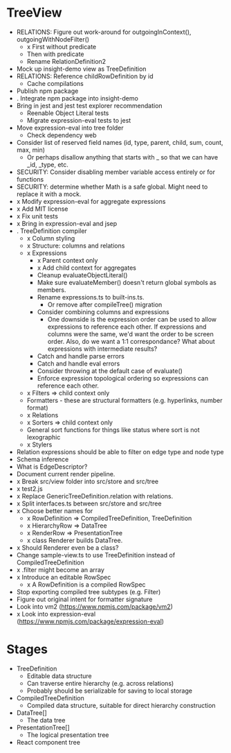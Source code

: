 # TreeView

* RELATIONS: Figure out work-around for outgoingInContext(), outgoingWithNodeFilter()
  * x First without predicate
  * Then with predicate
  * Rename RelationDefinition2
* Mock up insight-demo view as TreeDefinition
* RELATIONS: Reference childRowDefinition by id
  * Cache compilations
* Publish npm package
* . Integrate npm package into insight-demo
* Bring in jest and jest test explorer recommendation
    * Reenable Object Literal tests
  * Migrate expression-eval tests to jest
* Move expression-eval into tree folder
  * Check dependency web
* Consider list of reserved field names (id, type, parent, child, sum, count, max, min)
    * Or perhaps disallow anything that starts with _ so that we can have _id, _type, etc.
* SECURITY: Consider disabling member variable access entirely or for functions
* SECURITY: determine whether Math is a safe global. Might need to replace it with a mock.
* x Modify expression-eval for aggregate expressions
* x Add MIT license
* x Fix unit tests
* x Bring in expression-eval and jsep
* . TreeDefinition compiler
  * x Column styling
  * x Structure: columns and relations
  * x Expressions
    * x Parent context only
    * x Add child context for aggregates
    * Cleanup evaluateObjectLiteral()
    * Make sure evaluateMember() doesn't return global symbols as members.
    * Rename expressions.ts to built-ins.ts.
      * Or remove after compileTree() migration
    * Consider combining columns and expressions
      * One downside is the expression order can be used to allow expressions to reference each other. If expressions and columns were the same, we'd want the order to be screen order. Also, do we want a 1:1 correspondance? What about expressions with intermediate results?
    * Catch and handle parse errors
    * Catch and handle eval errors
    * Consider throwing at the default case of evaluate()
    * Enforce expression topological ordering so expressions can reference each other.
  * x Filters => child context only
  * Formatters - these are structural formatters (e.g. hyperlinks, number format)
  * x Relations
  * x Sorters => child context only
  * General sort functions for things like status where sort is not lexographic
  * x Stylers
* Relation expressions should be able to filter on edge type and node type
* Schema inference
* What is EdgeDescriptor?
* Document current render pipeline.
* x Break src/view folder into src/store and src/tree
* x test2.js
* x Replace GenericTreeDefinition.relation with relations.
* x Split interfaces.ts between src/store and src/tree
* x Choose better names for
  * x RowDefinition => CompiledTreeDefinition, TreeDefinition
  * x HierarchyRow => DataTree
  * x RenderRow => PresentationTree
  * x class Renderer builds DataTree.
* x Should Renderer even be a class?
* Change sample-view.ts to use TreeDefinition instead of CompiledTreeDefinition
* x .filter might become an array
* x Introduce an editable RowSpec
  * x A RowDefinition is a compiled RowSpec
* Stop exporting compiled tree subtypes (e.g. Filter)
* Figure out original intent for formatter signature
* Look into vm2 (https://www.npmjs.com/package/vm2)
* x Look into expression-eval (https://www.npmjs.com/package/expression-eval)

# Stages

* TreeDefinition
  * Editable data structure
  * Can traverse entire hierarchy (e.g. across relations)
  * Probably should be serializable for saving to local storage
* CompiledTreeDefinition
  * Compiled data structure, suitable for direct hierarchy construction
* DataTree[]
  * The data tree
* PresentationTree[]
  * The logical presentation tree
* React component tree

